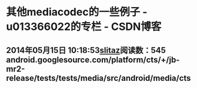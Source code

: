 # 其他mediacodec的一些例子 - u013366022的专栏 - CSDN博客
2014年05月15日 10:18:53[slitaz](https://me.csdn.net/u013366022)阅读数：545
android.googlesource.com/platform/cts/+/jb-mr2-release/tests/tests/media/src/android/media/cts
- 
